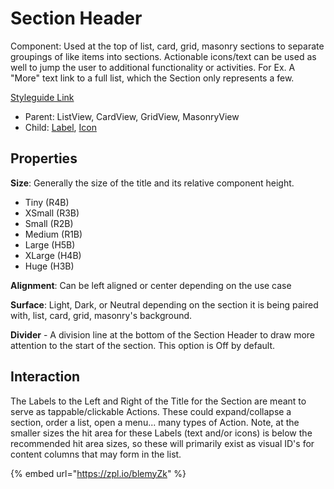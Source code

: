 # Section Header

Component: Used at the top of list, card, grid, masonry sections to separate groupings of like items into sections. Actionable icons/text can be used as well to jump the user to additional functionality or activities. For Ex. A "More" text link to a full list, which the Section only represents a few.

[Styleguide Link](https://zpl.io/2pRQ39M)

* Parent: ListView, CardView, GridView, MasonryView
* Child: [Label](../overview/label.md), [Icon](../overview/icon.md)

## Properties

**Size**: Generally the size of the title and its relative component height.

* Tiny (R4B)
* XSmall (R3B)
* Small (R2B)
* Medium (R1B)
* Large (H5B)
* XLarge (H4B)
* Huge (H3B)

**Alignment**: Can be left aligned or center depending on the use case

**Surface**: Light, Dark, or Neutral depending on the section it is being paired with, list, card, grid, masonry's background.

**Divider** - A division line at the bottom of the Section Header to draw more attention to the start of the section. This option is Off by default.

## Interaction

The Labels to the Left and Right of the Title for the Section are meant to serve as tappable/clickable Actions. These could expand/collapse a section, order a list, open a menu... many types of Action. Note, at the smaller sizes the hit area for these Labels (text and/or icons) is below the recommended hit area sizes, so these will primarily exist as visual ID's for content columns that may form in the list.

{% embed url="https://zpl.io/blemyZk" %}
